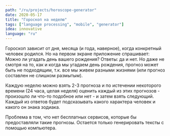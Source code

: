 ```yaml
---
path: "/ru/projects/horoscope-generator"
date: 2020-05-17
title: "Гороскоп на неделю"
tags: ["language processing", "mobile", "generator"]
idea: innovative
language: "ru"
---
```


Гороскоп зависит от дня, месяца (и года, наверное), когда конкретный человек родился. Но на первом экране приложение спрашивает: Можно ли угадать день вашего рождения? Ответы: да и нет. Но даже не смотря на то, как и когда мы угадаем день рождения, прогноз может быть не подходящим, т.к. все мы живем разными жизнями (или прогноз составлен не слишком размытым).

Каждую неделю можно взять 2-3 прогноза и по истечении некоторого времени (24 часа, целая неделя) оценить каждый из этих прогнозов - произошло ли что-то подобное или нет - и затем взять следующий. Каждый из ответов будет подсказывать какого характера человек и какого он знака зодиака. 

Проблема в том, что нет бесплатных сервисов, которые бы предоставляли такие прогнозы. Остается только генерировать тексты с помощью компьютера.